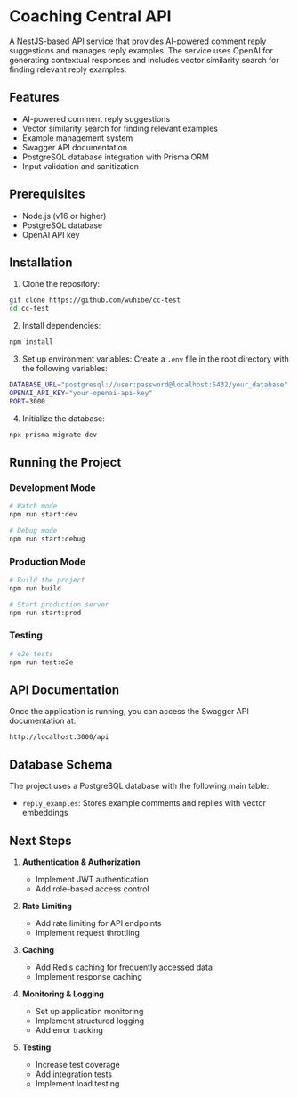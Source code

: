 # Coaching Central API

A NestJS-based API service that provides AI-powered comment reply suggestions and manages reply examples. The service uses OpenAI for generating contextual responses and includes vector similarity search for finding relevant reply examples.

## Features

- AI-powered comment reply suggestions
- Vector similarity search for finding relevant examples
- Example management system
- Swagger API documentation
- PostgreSQL database integration with Prisma ORM
- Input validation and sanitization

## Prerequisites

- Node.js (v16 or higher)
- PostgreSQL database
- OpenAI API key

## Installation

1. Clone the repository:

```bash
git clone https://github.com/wuhibe/cc-test
cd cc-test
```

2. Install dependencies:

```bash
npm install
```

3. Set up environment variables:
Create a `.env` file in the root directory with the following variables:

```bash
DATABASE_URL="postgresql://user:password@localhost:5432/your_database"
OPENAI_API_KEY="your-openai-api-key"
PORT=3000
```

4. Initialize the database:

```bash
npx prisma migrate dev
```

## Running the Project

### Development Mode

```bash
# Watch mode
npm run start:dev

# Debug mode
npm run start:debug
```

### Production Mode

```bash
# Build the project
npm run build

# Start production server
npm run start:prod
```

### Testing

```bash
# e2e tests
npm run test:e2e
```

## API Documentation

Once the application is running, you can access the Swagger API documentation at:

```
http://localhost:3000/api
```

## Database Schema

The project uses a PostgreSQL database with the following main table:

- `reply_examples`: Stores example comments and replies with vector embeddings

## Next Steps

1. **Authentication & Authorization**
   - Implement JWT authentication
   - Add role-based access control

2. **Rate Limiting**
   - Add rate limiting for API endpoints
   - Implement request throttling

3. **Caching**
   - Add Redis caching for frequently accessed data
   - Implement response caching

4. **Monitoring & Logging**
   - Set up application monitoring
   - Implement structured logging
   - Add error tracking

5. **Testing**
   - Increase test coverage
   - Add integration tests
   - Implement load testing

